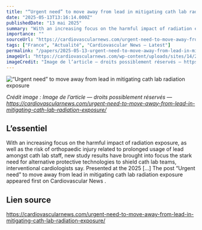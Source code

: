 ```yaml
---
title: "“Urgent need” to move away from lead in mitigating cath lab radiation exposure"
date: "2025-05-13T13:16:14.000Z"
publishedDate: "13 mai 2025"
summary: "With an increasing focus on the harmful impact of radiation exposure, as well as the risk of orthopaedic injury related to prolonged usage of lead amongst cath lab staff, new study results have brought into focus the stark need for alternative protective technologies to shield cath lab teams, interventional cardiologists say. Presented at the 2025 [&#8230;] The post “Urgent need” to move away from lead in mitigating cath lab radiation exposure appeared first on Cardiovascular News ."
importance: ""
sourceUrl: "https://cardiovascularnews.com/urgent-need-to-move-away-from-lead-in-mitigating-cath-lab-radiation-exposure/"
tags: ["France", "Actualité", "Cardiovascular News — Latest"]
permalink: "/papers/2025-05-13-urgent-need-to-move-away-from-lead-in-mitigating-cath-lab-radiation-exposure"
imageUrl: "https://cardiovascularnews.com/wp-content/uploads/sites/14/2025/05/Think-Tank-2.jpg"
imageCredit: "Image de l’article — droits possiblement réservés — https://cardiovascularnews.com/urgent-need-to-move-away-from-lead-in-mitigating-cath-lab-radiation-exposure/"
---
```


![“Urgent need” to move away from lead in mitigating cath lab radiation exposure](https://cardiovascularnews.com/wp-content/uploads/sites/14/2025/05/Think-Tank-2.jpg)

*Crédit image : Image de l’article — droits possiblement réservés — https://cardiovascularnews.com/urgent-need-to-move-away-from-lead-in-mitigating-cath-lab-radiation-exposure/*

## L’essentiel

With an increasing focus on the harmful impact of radiation exposure, as well as the risk of orthopaedic injury related to prolonged usage of lead amongst cath lab staff, new study results have brought into focus the stark need for alternative protective technologies to shield cath lab teams, interventional cardiologists say. Presented at the 2025 [&#8230;] The post “Urgent need” to move away from lead in mitigating cath lab radiation exposure appeared first on Cardiovascular News .

## Lien source

https://cardiovascularnews.com/urgent-need-to-move-away-from-lead-in-mitigating-cath-lab-radiation-exposure/
